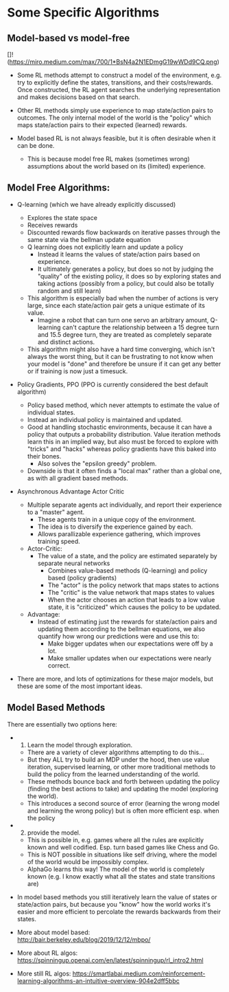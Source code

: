 # Some Specific Algorithms

## Model-based vs model-free

[]!(https://miro.medium.com/max/700/1*BsN4a2N1EDmgG19wWDd9CQ.png)

* Some RL methods attempt to construct a model of the environment, e.g. try to explicitly define the states, transitions, and their costs/rewards. Once constructed, the RL agent searches the underlying representation and makes decisions based on that search.

* Other RL methods simply use experience to map state/action pairs to outcomes. The only internal model of the world is the "policy" which maps state/action pairs to their expected (learned) rewards.

* Model based RL is not always feasible, but it is often desirable when it can be done. 
    * This is because model free RL makes (sometimes wrong) assumptions about the world based on its (limited) experience. 

## Model Free Algorithms:

* Q-learning (which we have already explicitly discussed)
    * Explores the state space
    * Receives rewards
    * Discounted rewards flow backwards on iterative passes through the same state via the bellman update equation
    * Q learning does not explicitly learn and update a policy
        * Instead it learns the values of state/action pairs based on experience.
        * It ultimately generates a policy, but does so not by judging the "quality" of the existing policy, it does so by exploring states and taking actions (possibly from a policy, but could also be totally random and still learn)
    * This algorithm is especially bad when the number of actions is very large, since each state/action pair gets a unique estimate of its value.
        * Imagine a robot that can turn one servo an arbitrary amount, Q-learning can't capture the relationship between a 15 degree turn and 15.5 degree turn, they are treated as completely separate and distinct actions. 
    * This algorithm might also have a hard time converging, which isn't always the worst thing, but it can be frustrating to not know when your model is "done" and therefore be unsure if it can get any better or if training is now just a timesuck.

* Policy Gradients, PPO (PPO is currently considered the best default algorithm)
    * Policy based method, which never attempts to estimate the value of individual states.
    * Instead an individual policy is maintained and updated.
    * Good at handling stochastic environments, because it can have a policy that outputs a probability distribution. Value iteration methods learn this in an implied way, but also must be forced to explore with "tricks" and "hacks" whereas policy gradients have this baked into their bones.
        * Also solves the "epsilon greedy" problem.
    * Downside is that it often finds a "local max" rather than a global one, as with all gradient based methods.

* Asynchronous Advantage Actor Critic
    * Multiple separate agents act individually, and report their experience to a "master" agent.
        * These agents train in a unique copy of the environment.
        * The idea is to diversify the experience gained by each.
        * Allows parallizable experience gathering, which improves training speed.
    * Actor-Critic:
        * The value of a state, and the policy are estimated separately by separate neural networks
            * Combines value-based methods (Q-learning) and policy based (policy gradients)
            * The "actor" is the policy network that maps states to actions
            * The "critic" is the value network that maps states to values
            * When the actor chooses an action that leads to a low value state, it is "criticized" which causes the policy to be updated.
    * Advantage:
        * Instead of estimating just the rewards for state/action pairs and updating them according to the bellman equations, we also quantify how wrong our predictions were and use this to:
            * Make bigger updates when our expectations were off by a lot.
            * Make smaller updates when our expectations were nearly correct.

* There are more, and lots of optimizations for these major models, but these are some of the most important ideas.

## Model Based Methods

There are essentially two options here:

* 1) Learn the model through exploration.
    * There are a variety of clever algorithms attempting to do this...
    * But they ALL try to build an MDP under the hood, then use value iteration, supervised learning, or other more traditional methods to build the policy from the learned understanding of the world.
    * These methods bounce back and forth between updating the policy (finding the best actions to take) and updating the model (exploring the world).
    * This introduces a second source of error (learning the wrong model and learning the wrong policy) but is often more efficient esp. when the policy 
* 2) provide the model.
    * This is possible in, e.g. games where all the rules are explicitly known and well codified. Esp. turn based games like Chess and Go.
    * This is NOT possible in situations like self driving, where the model of the world would be impossibly complex.
    * AlphaGo learns this way! The model of the world is completely known (e.g. I know exactly what all the states and state transitions are)

* In model based methods you still iteratively learn the value of states or state/action pairs, but because you "know" how the world works it's easier and more efficient to percolate the rewards backwards from their states. 

* More about model based: http://bair.berkeley.edu/blog/2019/12/12/mbpo/
* More about RL algos: https://spinningup.openai.com/en/latest/spinningup/rl_intro2.html 
* More still RL algos: https://smartlabai.medium.com/reinforcement-learning-algorithms-an-intuitive-overview-904e2dff5bbc